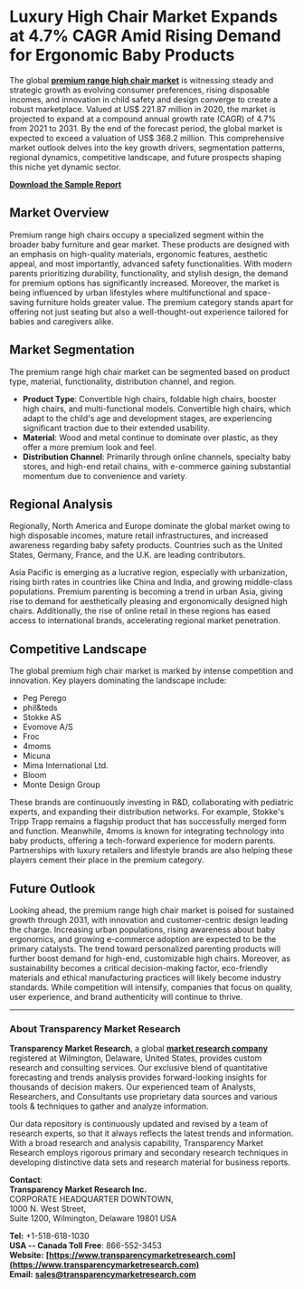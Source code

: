 # Luxury High Chair Market Expands at 4.7% CAGR Amid Rising Demand for Ergonomic Baby Products

The global **[premium range high chair market](https://www.transparencymarketresearch.com/premium-range-high-chair-market.html)** is witnessing steady and strategic growth as evolving consumer preferences, rising disposable incomes, and innovation in child safety and design converge to create a robust marketplace. Valued at US\$ 221.87 million in 2020, the market is projected to expand at a compound annual growth rate (CAGR) of 4.7% from 2021 to 2031. By the end of the forecast period, the global market is expected to exceed a valuation of US\$ 368.2 million. This comprehensive market outlook delves into the key growth drivers, segmentation patterns, regional dynamics, competitive landscape, and future prospects shaping this niche yet dynamic sector.

**[Download the Sample Report](https://www.transparencymarketresearch.com/sample/sample.php?flag=S&rep_id=84578)**

## Market Overview

Premium range high chairs occupy a specialized segment within the broader baby furniture and gear market. These products are designed with an emphasis on high-quality materials, ergonomic features, aesthetic appeal, and most importantly, advanced safety functionalities. With modern parents prioritizing durability, functionality, and stylish design, the demand for premium options has significantly increased. Moreover, the market is being influenced by urban lifestyles where multifunctional and space-saving furniture holds greater value. The premium category stands apart for offering not just seating but also a well-thought-out experience tailored for babies and caregivers alike.

## Market Segmentation

The premium range high chair market can be segmented based on product type, material, functionality, distribution channel, and region. 

- **Product Type**: Convertible high chairs, foldable high chairs, booster high chairs, and multi-functional models. Convertible high chairs, which adapt to the child's age and development stages, are experiencing significant traction due to their extended usability.  
- **Material**: Wood and metal continue to dominate over plastic, as they offer a more premium look and feel.  
- **Distribution Channel**: Primarily through online channels, specialty baby stores, and high-end retail chains, with e-commerce gaining substantial momentum due to convenience and variety.  

## Regional Analysis

Regionally, North America and Europe dominate the global market owing to high disposable incomes, mature retail infrastructures, and increased awareness regarding baby safety products. Countries such as the United States, Germany, France, and the U.K. are leading contributors. 

Asia Pacific is emerging as a lucrative region, especially with urbanization, rising birth rates in countries like China and India, and growing middle-class populations. Premium parenting is becoming a trend in urban Asia, giving rise to demand for aesthetically pleasing and ergonomically designed high chairs. Additionally, the rise of online retail in these regions has eased access to international brands, accelerating regional market penetration.

## Competitive Landscape

The global premium high chair market is marked by intense competition and innovation. Key players dominating the landscape include:

- Peg Perego  
- phil&teds  
- Stokke AS  
- Evomove A/S  
- Froc  
- 4moms  
- Micuna  
- Mima International Ltd.  
- Bloom  
- Monte Design Group  

These brands are continuously investing in R&D, collaborating with pediatric experts, and expanding their distribution networks. For example, Stokke's Tripp Trapp remains a flagship product that has successfully merged form and function. Meanwhile, 4moms is known for integrating technology into baby products, offering a tech-forward experience for modern parents. Partnerships with luxury retailers and lifestyle brands are also helping these players cement their place in the premium category.

## Future Outlook

Looking ahead, the premium range high chair market is poised for sustained growth through 2031, with innovation and customer-centric design leading the charge. Increasing urban populations, rising awareness about baby ergonomics, and growing e-commerce adoption are expected to be the primary catalysts. The trend toward personalized parenting products will further boost demand for high-end, customizable high chairs. Moreover, as sustainability becomes a critical decision-making factor, eco-friendly materials and ethical manufacturing practices will likely become industry standards. While competition will intensify, companies that focus on quality, user experience, and brand authenticity will continue to thrive.

---

### About Transparency Market Research

**Transparency Market Research**, a global **[market research company](https://www.transparencymarketresearch.com/)** registered at Wilmington, Delaware, United States, provides custom research and consulting services. Our exclusive blend of quantitative forecasting and trends analysis provides forward-looking insights for thousands of decision makers. Our experienced team of Analysts, Researchers, and Consultants use proprietary data sources and various tools & techniques to gather and analyze information.

Our data repository is continuously updated and revised by a team of research experts, so that it always reflects the latest trends and information. With a broad research and analysis capability, Transparency Market Research employs rigorous primary and secondary research techniques in developing distinctive data sets and research material for business reports.

**Contact**:  
**Transparency Market Research Inc.**  
CORPORATE HEADQUARTER DOWNTOWN,  
1000 N. West Street,  
Suite 1200, Wilmington, Delaware 19801 USA  

**Tel:** +1-518-618-1030  
**USA -- Canada Toll Free**: 866-552-3453  
**Website:** **[https://www.transparencymarketresearch.com](https://www.transparencymarketresearch.com)**  
**Email:** **[sales@transparencymarketresearch.com](mailto:sales@transparencymarketresearch.com)**